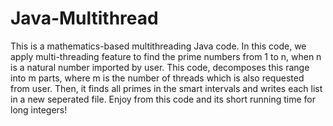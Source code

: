 # Java-Multithread
This is a mathematics-based multithreading Java code.
In this code, we apply multi-threading feature to find the prime numbers from 1 to n, when n is a natural number imported by user. 
This code, decomposes this range into m parts, where m is the number of threads which is also requested from user. 
Then, it finds all primes in the smart intervals and writes each list in a new seperated file. 
Enjoy from this code and its short running time for long integers!
